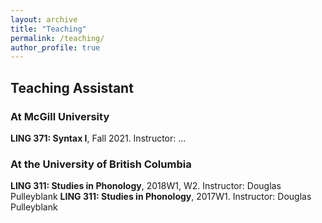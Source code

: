 ```yaml
---
layout: archive
title: "Teaching"
permalink: /teaching/
author_profile: true
---
```


## Teaching Assistant
### At McGill University
**LING 371: Syntax I**, Fall 2021. Instructor: ...

### At the University of British Columbia

**LING 311: Studies in Phonology**, 2018W1, W2. Instructor: Douglas Pulleyblank
**LING 311: Studies in Phonology**, 2017W1. Instructor: Douglas Pulleyblank
